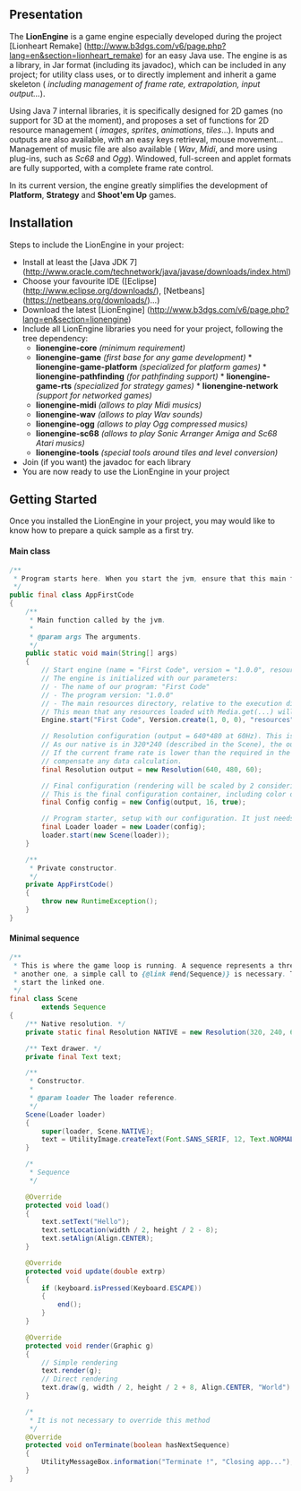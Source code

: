 ## Presentation

The __LionEngine__ is a game engine especially developed during the project [Lionheart Remake] (http://www.b3dgs.com/v6/page.php?lang=en&section=lionheart_remake) for an easy Java use. The engine is as a library, in Jar format (including its javadoc), which can be included in any project; for utility class uses, or to directly implement and inherit a game skeleton ( _including management of frame rate, extrapolation, input output..._).

Using Java 7 internal libraries, it is specifically designed for 2D games (no support for 3D at the moment), and proposes a set of functions for 2D resource management ( _images_, _sprites_, _animations_, _tiles_...). Inputs and outputs are also available, with an easy keys retrieval, mouse movement... Management of music file are also available ( _Wav_, _Midi_, and more using plug-ins, such as _Sc68_ and _Ogg_). Windowed, full-screen and applet formats are fully supported, with a complete frame rate control.

In its current version, the engine greatly simplifies the development of __Platform__, __Strategy__ and __Shoot'em Up__ games.


## Installation

Steps to include the LionEngine in your project:

* Install at least the [Java JDK 7] (http://www.oracle.com/technetwork/java/javase/downloads/index.html)
* Choose your favourite IDE ([Eclipse] (http://www.eclipse.org/downloads/), [Netbeans] (https://netbeans.org/downloads/)...)
* Download the latest [LionEngine] (http://www.b3dgs.com/v6/page.php?lang=en&section=lionengine)
* Include all LionEngine libraries you need for your project, following the tree dependency:
  * __lionengine-core__ _(minimum requirement)_
  * __lionengine-game__ _(first base for any game development)_
        * __lionengine-game-platform__ _(specialized for platform games)_
        * __lionengine-pathfinding__ _(for pathfinding support)_
            * __lionengine-game-rts__ _(specialized for strategy games)_
        * __lionengine-network__ _(support for networked games)_
  * __lionengine-midi__ _(allows to play Midi musics)_
  * __lionengine-wav__ _(allows to play Wav sounds)_
  * __lionengine-ogg__ _(allows to play Ogg compressed musics)_
  * __lionengine-sc68__ _(allows to play Sonic Arranger Amiga and Sc68 Atari musics)_
  * __lionengine-tools__ _(special tools around tiles and level conversion)_
* Join (if you want) the javadoc for each library
* You are now ready to use the LionEngine in your project


## Getting Started

Once you installed the LionEngine in your project, you may would like to know how to prepare a quick sample as a first try.

#### Main class
```java
/**
 * Program starts here. When you start the jvm, ensure that this main function is called.
 */
public final class AppFirstCode
{
    /**
     * Main function called by the jvm.
     * 
     * @param args The arguments.
     */
    public static void main(String[] args)
    {
        // Start engine (name = "First Code", version = "1.0.0", resources directory = "resources")
        // The engine is initialized with our parameters:
        // - The name of our program: "First Code"
        // - The program version: "1.0.0"
        // - The main resources directory, relative to the execution directory: ./resources/
        // This mean that any resources loaded with Media.get(...) will have this directory as prefix.
        Engine.start("First Code", Version.create(1, 0, 0), "resources");

        // Resolution configuration (output = 640*480 at 60Hz). This is corresponding to the output configuration.
        // As our native is in 320*240 (described in the Scene), the output will be scaled by 2.
        // If the current frame rate is lower than the required in the native, the extrapolation value will allow to
        // compensate any data calculation.
        final Resolution output = new Resolution(640, 480, 60);

        // Final configuration (rendering will be scaled by 2 considering source and output resolution).
        // This is the final configuration container, including color depth and window mode.
        final Config config = new Config(output, 16, true);

        // Program starter, setup with our configuration. It just needs one sequence reference to start.
        final Loader loader = new Loader(config);
        loader.start(new Scene(loader));
    }

    /**
     * Private constructor.
     */
    private AppFirstCode()
    {
        throw new RuntimeException();
    }
}
```

#### Minimal sequence
```java
/**
 * This is where the game loop is running. A sequence represents a thread handled by the Loader. To link a sequence with
 * another one, a simple call to {@link #end(Sequence)} is necessary. This will terminate the current sequence, and
 * start the linked one.
 */
final class Scene
        extends Sequence
{
    /** Native resolution. */
    private static final Resolution NATIVE = new Resolution(320, 240, 60);

    /** Text drawer. */
    private final Text text;

    /**
     * Constructor.
     * 
     * @param loader The loader reference.
     */
    Scene(Loader loader)
    {
        super(loader, Scene.NATIVE);
        text = UtilityImage.createText(Font.SANS_SERIF, 12, Text.NORMAL);
    }

    /*
     * Sequence
     */

    @Override
    protected void load()
    {
        text.setText("Hello");
        text.setLocation(width / 2, height / 2 - 8);
        text.setAlign(Align.CENTER);
    }

    @Override
    protected void update(double extrp)
    {
        if (keyboard.isPressed(Keyboard.ESCAPE))
        {
            end();
        }
    }

    @Override
    protected void render(Graphic g)
    {
        // Simple rendering
        text.render(g);
        // Direct rendering
        text.draw(g, width / 2, height / 2 + 8, Align.CENTER, "World");
    }

    /*
     * It is not necessary to override this method
     */
    @Override
    protected void onTerminate(boolean hasNextSequence)
    {
        UtilityMessageBox.information("Terminate !", "Closing app...");
    }
}
```
